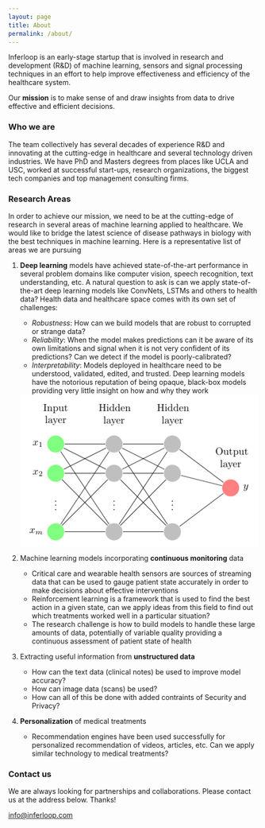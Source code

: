 ```yaml
---
layout: page
title: About
permalink: /about/
---
```


Inferloop is an early-stage startup that is involved in research and development (R&D) of machine learning, sensors and signal processing techniques in an effort to help improve effectiveness and efficiency of the healthcare system.

Our **mission** is to make sense of and draw insights from data to drive effective and efficient decisions. 

### Who we are
The team collectively has several decades of experience R&D and innovating at the cutting-edge in healthcare and several technology driven industries. We have PhD and Masters degrees from places like UCLA and USC, worked at successful start-ups, research organizations, the biggest tech companies and top management consulting firms.

### Research Areas
In order to achieve our mission, we need to be at the cutting-edge of research in several areas of machine learning applied to healthcare. We would like to bridge the latest science of disease pathways in biology with the best techniques in machine learning. Here is a representative list of areas we are pursuing 

1. **Deep learning** models have achieved state-of-the-art performance in several problem domains like computer vision, speech recognition, text understanding, etc. A natural question to ask is can we apply state-of-the-art deep learning models like ConvNets, LSTMs and others to health data? Health data and healthcare space comes with its own set of challenges:
    - *Robustness*: How can we build models that are robust to corrupted or strange data? 
    - *Reliability*: When the model makes predictions can it be aware of its own limitations and signal when it is not very confident of its predictions? Can we detect if the model is poorly-calibrated?
    - *Interpretability*: Models deployed in healthcare need to be understood, validated, edited, and trusted. Deep learning models have the notorious reputation of being opaque, black-box models providing very little insight on how and why they work

    <img src="/images/neuralnet_picture.pdf" width="600" align="middle">


2. Machine learning models incorporating **continuous monitoring** data
    - Critical care and wearable health sensors are sources of streaming data that can be used to gauge patient state accurately in order to make decisions about effective interventions
    - Reinforcement learning is a framework that is used to find the best action in a given state, can we apply ideas from this field to find out which treatments worked well in a particular situation?
    - The research challenge is how to build models to handle these large amounts of data, potentially of variable quality providing a continuous assessment of patient state of health 



3. Extracting useful information from **unstructured data**
    - How can the text data (clinical notes) be used to improve model accuracy? 
    - How can image data (scans) be used?
    - How can all of this be done with added contraints of Security and Privacy?

4. **Personalization** of medical treatments
    - Recommendation engines have been used successfully for personalized recommendation of videos, articles, etc. Can we apply similar technology to medical treatments? 


### Contact us

We are always looking for partnerships and collaborations. Please contact us at the address below. Thanks!

[info@inferloop.com](mailto:info@inferloop.com)